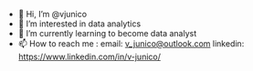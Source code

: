- 👋 Hi, I’m @vjunico
- 👀 I’m interested in data analytics
- 🌱 I’m currently learning to become data analyst
- 📫 How to reach me :
      email: v_junico@outlook.com
      linkedin: https://www.linkedin.com/in/v-junico/

<!---
vjunico/vjunico is a ✨ special ✨ repository because its `README.md` (this file) appears on your GitHub profile.
You can click the Preview link to take a look at your changes.
--->
